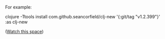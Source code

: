 For example:

clojure -Ttools install com.github.seancorfield/clj-new '{:git/tag "v1.2.399"}' :as clj-new

([Watch this space](https://github.com/ericdscott/ClojureCookbook/issues/6))

